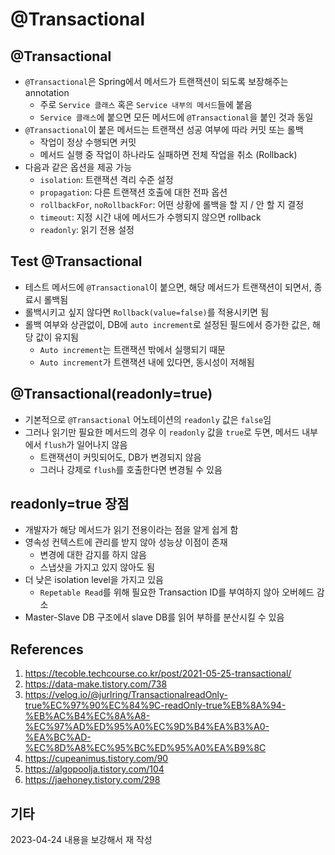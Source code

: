 # @Transactional

## @Transactional

- `@Transactional`은 Spring에서 메서드가 트랜잭션이 되도록 보장해주는 annotation
  - 주로 `Service 클래스` 혹은 `Service 내부의 메서드`들에 붙음
  - `Service 클래스`에 붙으면 모든 메서드에 `@Transactional`을 붙인 것과 동일
- `@Transactional`이 붙은 메서드는 트랜잭션 성공 여부에 따라 커밋 또는 롤백
  - 작업이 정상 수행되면 커밋
  - 메서드 실행 중 작업이 하나라도 실패하면 전체 작업을 취소 (Rollback)
- 다음과 같은 옵션을 제공 가능
  - `isolation`: 트랜잭션 격리 수준 설정
  - `propagation`: 다른 트랜잭션 호출에 대한 전파 옵션
  - `rollbackFor`, `noRollbackFor`: 어떤 상황에 롤백을 할 지 / 안 할 지 결정
  - `timeout`: 지정 시간 내에 메서드가 수행되지 않으면 rollback
  - `readonly`: 읽기 전용 설정

## Test @Transactional

- 테스트 메서드에 `@Transactional`이 붙으면, 해당 메서드가 트랜잭션이 되면서, 종료시 롤백됨
- 롤백시키고 싶지 않다면 `Rollback(value=false)`를 적용시키면 됨
- 롤백 여부와 상관없이, DB에 `auto increment`로 설정된 필드에서 증가한 값은, 해당 값이 유지됨
  - `Auto increment`는 트랜잭션 밖에서 실행되기 때문
  - `Auto increment`가 트랜잭션 내에 있다면, 동시성이 저해됨

## @Transactional(readonly=true)

- 기본적으로 `@Transactional` 어노테이션의 `readonly` 값은 `false`임
- 그러나 읽기만 필요한 메서드의 경우 이 `readonly` 값을 `true`로 두면, 메서드 내부에서 `flush`가 일어나지 않음
  - 트랜잭션이 커밋되어도, DB가 변경되지 않음
  - 그러나 강제로 `flush`를 호출한다면 변경될 수 있음

## readonly=true 장점

- 개발자가 해당 메서드가 읽기 전용이라는 점을 알게 쉽게 함
- 영속성 컨텍스트에 관리를 받지 않아 성능상 이점이 존재
  - 변경에 대한 감지를 하지 않음
  - 스냅샷을 가지고 있지 않아도 됨
- 더 낮은 isolation level을 가지고 있음
  - `Repetable Read`를 위해 필요한 Transaction ID를 부여하지 않아 오버헤드 감소
- Master-Slave DB 구조에서 slave DB를 읽어 부하를 분산시킬 수 있음

## References

1. https://tecoble.techcourse.co.kr/post/2021-05-25-transactional/
2. https://data-make.tistory.com/738
3. https://velog.io/@jurlring/TransactionalreadOnly-true%EC%97%90%EC%84%9C-readOnly-true%EB%8A%94-%EB%AC%B4%EC%8A%A8-%EC%97%AD%ED%95%A0%EC%9D%B4%EA%B3%A0-%EA%BC%AD-%EC%8D%A8%EC%95%BC%ED%95%A0%EA%B9%8C
4. https://cupeanimus.tistory.com/90
5. https://algopoolja.tistory.com/104
6. https://jaehoney.tistory.com/298

## 기타

2023-04-24 내용을 보강해서 재 작성
